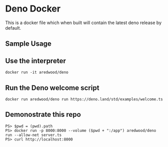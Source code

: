 # Deno Docker
This is a docker file which when built will contain the latest deno release by default.


## Sample Usage

## Use the interpreter
`docker run -it aredwood/deno`

## Run the Deno welcome script
`docker run aredwood/deno run https://deno.land/std/examples/welcome.ts`

## Demonostrate this repo
```
PS> $pwd = (pwd).path
PS> docker run -p 8000:8000 --volume ($pwd + ":/app") aredwood/deno run --allow-net server.ts 
PS> curl http://localhost:8000
```